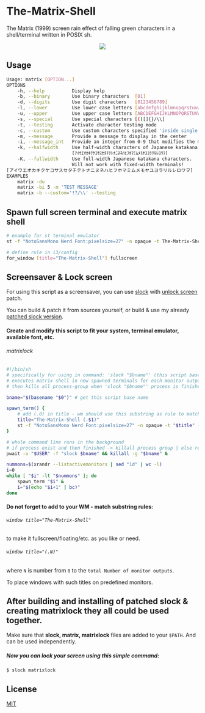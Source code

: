 # The-Matrix-Shell
The Matrix (1999) screen rain effect of falling green characters in a shell/terminal written in POSIX sh.
<p align="center">
    <img src="https://raw.githubusercontent.com/WANDEX/The-Matrix-Shell/media/media/demo_1.gif"/>
</p>

## Usage
```sh
Usage: matrix [OPTION...]
OPTIONS
    -h, --help          Display help
    -b, --binary        Use binary characters  [01]
    -d, --digits        Use digit characters   [0123456789]
    -l, --lower         Use lower case letters [abcdefghijklmnopqrstuvwxyz]
    -u, --upper         Use upper case letters [ABCDEFGHIJKLMNOPQRSTUVWXYZ]
    -s, --special       Use special characters [()[]{}/\\]
    -t, --testing       Activate character testing mode
    -c, --custom        Use custom characters specified 'inside single quotes'
    -m, --message       Provide a message to display in the center
    -i, --message_int   Provide an integer from 0-9 that modifies the message
    -k, --halfwidth     Use half-width characters of Japanese katakana
                        [ｱｲｳｴｵｶｷｸｹｺｻｽｾﾀﾁﾃﾄﾅﾆﾇﾈﾊﾋﾌﾎﾏﾐﾑﾒﾓﾔﾕﾖﾗﾘﾙﾚﾛﾜｦ]
    -K, --fullwidth     Use full-width Japanese katakana characters.
                        Will not work with fixed-width terminals!
[アイウエオカキクケコサスセタチテトナニヌネハヒフホマミムメモヤユヨラリルレロワヲ]
EXAMPLES
    matrix -du
    matrix -bi 5 -m 'TEST MESSAGE'
    matrix -b --custom='!?/\\' --testing
```

## Spawn full screen terminal and execute matrix shell
```sh
# example for st terminal emulator
st -f "NotoSansMono Nerd Font:pixelsize=27" -n opaque -t The-Matrix-Shell -e matrix -du

# define rule in i3/config
for_window [title="The-Matrix-Shell"] fullscreen
```

## Screensaver & Lock screen
For using this script as a screensaver, you can use [slock](https://tools.suckless.org/slock/) with [unlock screen](https://tools.suckless.org/slock/patches/unlock_screen/) patch.

You can build & patch it from sources yourself, or build & use my already [patched slock version](https://github.com/WANDEX/slock).

#### Create and modify this script to fit your system, terminal emulator, available font, etc.
###### matrixlock
```sh
#!/bin/sh
# specifically for using in command: 'slock "$bname"' (this script base name)
# executes matrix shell in new spawned terminals for each monitor output
# then kills all process-group when 'slock "$bname"' process is finished

bname="$(basename "$0")" # get this script base name

spawn_term() {
    # add (.0) in title - wm should use this substring as rule to match monitor output
    title="The-Matrix-Shell (.$1)"
    st -f "NotoSansMono Nerd Font:pixelsize=27" -n opaque -t "$title" -e matrix -du
}

# whole command line runs in the background
# if process exist and then finished -> killall process group | else return 1 (does nothing)
pwait -u "$USER" -f "slock $bname" && killall -g "$bname" &

nummons=$(xrandr --listactivemonitors | sed "1d" | wc -l)
i=0
while [ "$i" -lt "$nummons" ]; do
    spawn_term "$i" &
    i="$(echo "$i+1" | bc)"
done
```
#### Do not forget to add to your WM - match substring rules:
###### `window title="The-Matrix-Shell"`
to make it fullscreen/floating/etc. as you like or need.

###### `window title="(.N)"`
where `N` is number from `0` to the `total Number of monitor outputs`.

To place windows with such titles on predefined monitors.

## After building and installing of patched slock & creating matrixlock they all could be used together.
Make sure that **slock, matrix, matrixlock** files are added to your `$PATH`. And can be used independently.

##### Now you can lock your screen using this simple command:
```console
$ slock matrixlock
```

## License
[MIT](https://choosealicense.com/licenses/mit/)

